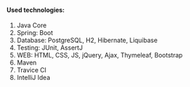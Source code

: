 #### Used technologies:
1. Java Core
2. Spring: Boot
3. Database: PostgreSQL, H2, Hibernate, Liquibase
4. Testing: JUnit, AssertJ
5. WEB: HTML, CSS, JS, jQuery, Ajax, Thymeleaf, Bootstrap
6. Maven
7. Travice CI
8. IntelliJ Idea

<!--
**ftptpf/ftptpf** is a ✨ _special_ ✨ repository because its `README.md` (this file) appears on your GitHub profile.

Here are some ideas to get you started:

- 🔭 I’m currently working on ...
- 🌱 I’m currently learning ...
- 👯 I’m looking to collaborate on ...
- 🤔 I’m looking for help with ...
- 💬 Ask me about ...
- 📫 How to reach me: ...
- 😄 Pronouns: ...
- ⚡ Fun fact: ...
-->
